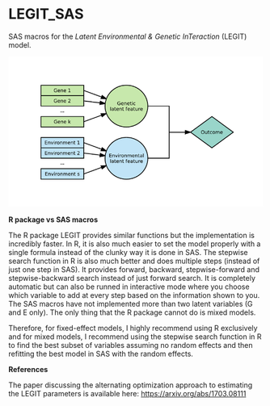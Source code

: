 # LEGIT_SAS
SAS macros for the *Latent Environmental &amp; Genetic InTeraction* (LEGIT) model.

![](https://raw.githubusercontent.com/AlexiaJM/LEGIT/master/images/LEGIT.png)

**R package vs SAS macros**

The R package LEGIT provides similar functions but the implementation is incredibly faster. In R, it is also much easier to set the model properly with a single formula instead of the clunky way it is done in SAS. The stepwise search function in R is also much better and does multiple steps (instead of just one step in SAS). It provides forward, backward, stepwise-forward and stepwise-backward search instead of just forward search. It is completely automatic but can also be runned in interactive mode where you choose which variable to add at every step based on the information shown to you. The SAS macros have not implemented more than two latent variables (G and E only). The only thing that the R package cannot do is mixed models.

Therefore, for fixed-effect models, I highly recommend using R exclusively and for mixed models, I recommend using the stepwise search function in R to find the best subset of variables assuming no random effects and then refitting the best model in SAS with the random effects.

**References**

The paper discussing the alternating optimization approach to estimating the LEGIT parameters is available here: https://arxiv.org/abs/1703.08111

